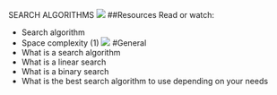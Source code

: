 SEARCH ALGORITHMS
![](https://blog.penjee.com/wp-content/uploads/2015/12/optimal-binary-search-tree-from-sorted-array.gif)
##Resources
Read or watch:

- Search algorithm
- Space complexity (1)
![](https://blog.penjee.com/wp-content/uploads/2015/11/binary-search-tree-sorted-array-animation.gif)
#General
- What is a search algorithm
- What is a linear search
- What is a binary search
- What is the best search algorithm to use depending on your needs
